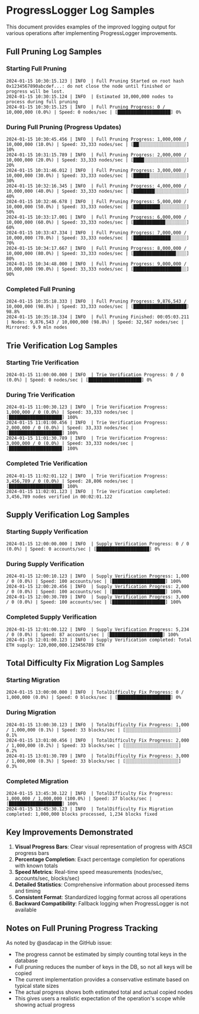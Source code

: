 # ProgressLogger Log Samples

This document provides examples of the improved logging output for various operations after implementing ProgressLogger improvements.

## Full Pruning Log Samples

### Starting Full Pruning
```
2024-01-15 10:30:15.123 | INFO  | Full Pruning Started on root hash 0x1234567890abcdef...: do not close the node until finished or progress will be lost.
2024-01-15 10:30:15.124 | INFO  | Estimated 10,000,000 nodes to process during full pruning
2024-01-15 10:30:15.125 | INFO  | Full Pruning Progress: 0 / 10,000,000 (0.0%) | Speed: 0 nodes/sec | [████████████████████] 0%
```

### During Full Pruning (Progress Updates)
```
2024-01-15 10:30:45.456 | INFO  | Full Pruning Progress: 1,000,000 / 10,000,000 (10.0%) | Speed: 33,333 nodes/sec | [██░░░░░░░░░░░░░░░░░░] 10%
2024-01-15 10:31:15.789 | INFO  | Full Pruning Progress: 2,000,000 / 10,000,000 (20.0%) | Speed: 33,333 nodes/sec | [████░░░░░░░░░░░░░░░░] 20%
2024-01-15 10:31:46.012 | INFO  | Full Pruning Progress: 3,000,000 / 10,000,000 (30.0%) | Speed: 33,333 nodes/sec | [██████░░░░░░░░░░░░░░] 30%
2024-01-15 10:32:16.345 | INFO  | Full Pruning Progress: 4,000,000 / 10,000,000 (40.0%) | Speed: 33,333 nodes/sec | [████████░░░░░░░░░░░░] 40%
2024-01-15 10:32:46.678 | INFO  | Full Pruning Progress: 5,000,000 / 10,000,000 (50.0%) | Speed: 33,333 nodes/sec | [██████████░░░░░░░░░░] 50%
2024-01-15 10:33:17.001 | INFO  | Full Pruning Progress: 6,000,000 / 10,000,000 (60.0%) | Speed: 33,333 nodes/sec | [████████████░░░░░░░░] 60%
2024-01-15 10:33:47.334 | INFO  | Full Pruning Progress: 7,000,000 / 10,000,000 (70.0%) | Speed: 33,333 nodes/sec | [██████████████░░░░░░] 70%
2024-01-15 10:34:17.667 | INFO  | Full Pruning Progress: 8,000,000 / 10,000,000 (80.0%) | Speed: 33,333 nodes/sec | [████████████████░░░░] 80%
2024-01-15 10:34:48.000 | INFO  | Full Pruning Progress: 9,000,000 / 10,000,000 (90.0%) | Speed: 33,333 nodes/sec | [██████████████████░░] 90%
```

### Completed Full Pruning
```
2024-01-15 10:35:18.333 | INFO  | Full Pruning Progress: 9,876,543 / 10,000,000 (98.8%) | Speed: 33,333 nodes/sec | [████████████████████] 98.8%
2024-01-15 10:35:18.334 | INFO  | Full Pruning Finished: 00:05:03.211 | Nodes: 9,876,543 / 10,000,000 (98.8%) | Speed: 32,567 nodes/sec | Mirrored: 9.9 mln nodes
```

## Trie Verification Log Samples

### Starting Trie Verification
```
2024-01-15 11:00:00.000 | INFO  | Trie Verification Progress: 0 / 0 (0.0%) | Speed: 0 nodes/sec | [████████████████████] 0%
```

### During Trie Verification
```
2024-01-15 11:00:30.123 | INFO  | Trie Verification Progress: 1,000,000 / 0 (0.0%) | Speed: 33,333 nodes/sec | [████████████████████] 100%
2024-01-15 11:01:00.456 | INFO  | Trie Verification Progress: 2,000,000 / 0 (0.0%) | Speed: 33,333 nodes/sec | [████████████████████] 100%
2024-01-15 11:01:30.789 | INFO  | Trie Verification Progress: 3,000,000 / 0 (0.0%) | Speed: 33,333 nodes/sec | [████████████████████] 100%
```

### Completed Trie Verification
```
2024-01-15 11:02:01.122 | INFO  | Trie Verification Progress: 3,456,789 / 0 (0.0%) | Speed: 28,806 nodes/sec | [████████████████████] 100%
2024-01-15 11:02:01.123 | INFO  | Trie Verification completed: 3,456,789 nodes verified in 00:02:01.122
```

## Supply Verification Log Samples

### Starting Supply Verification
```
2024-01-15 12:00:00.000 | INFO  | Supply Verification Progress: 0 / 0 (0.0%) | Speed: 0 accounts/sec | [████████████████████] 0%
```

### During Supply Verification
```
2024-01-15 12:00:10.123 | INFO  | Supply Verification Progress: 1,000 / 0 (0.0%) | Speed: 100 accounts/sec | [████████████████████] 100%
2024-01-15 12:00:20.456 | INFO  | Supply Verification Progress: 2,000 / 0 (0.0%) | Speed: 100 accounts/sec | [████████████████████] 100%
2024-01-15 12:00:30.789 | INFO  | Supply Verification Progress: 3,000 / 0 (0.0%) | Speed: 100 accounts/sec | [████████████████████] 100%
```

### Completed Supply Verification
```
2024-01-15 12:01:00.122 | INFO  | Supply Verification Progress: 5,234 / 0 (0.0%) | Speed: 87 accounts/sec | [████████████████████] 100%
2024-01-15 12:01:00.123 | INFO  | Supply Verification completed: Total ETH supply: 120,000,000.123456789 ETH
```

## Total Difficulty Fix Migration Log Samples

### Starting Migration
```
2024-01-15 13:00:00.000 | INFO  | TotalDifficulty Fix Progress: 0 / 1,000,000 (0.0%) | Speed: 0 blocks/sec | [████████████████████] 0%
```

### During Migration
```
2024-01-15 13:00:30.123 | INFO  | TotalDifficulty Fix Progress: 1,000 / 1,000,000 (0.1%) | Speed: 33 blocks/sec | [░░░░░░░░░░░░░░░░░░░░] 0.1%
2024-01-15 13:01:00.456 | INFO  | TotalDifficulty Fix Progress: 2,000 / 1,000,000 (0.2%) | Speed: 33 blocks/sec | [░░░░░░░░░░░░░░░░░░░░] 0.2%
2024-01-15 13:01:30.789 | INFO  | TotalDifficulty Fix Progress: 3,000 / 1,000,000 (0.3%) | Speed: 33 blocks/sec | [░░░░░░░░░░░░░░░░░░░░] 0.3%
```

### Completed Migration
```
2024-01-15 13:45:30.122 | INFO  | TotalDifficulty Fix Progress: 1,000,000 / 1,000,000 (100.0%) | Speed: 37 blocks/sec | [████████████████████] 100%
2024-01-15 13:45:30.123 | INFO  | TotalDifficulty Fix Migration completed: 1,000,000 blocks processed, 1,234 blocks fixed
```

## Key Improvements Demonstrated

1. **Visual Progress Bars**: Clear visual representation of progress with ASCII progress bars
2. **Percentage Completion**: Exact percentage completion for operations with known totals
3. **Speed Metrics**: Real-time speed measurements (nodes/sec, accounts/sec, blocks/sec)
4. **Detailed Statistics**: Comprehensive information about processed items and timing
5. **Consistent Format**: Standardized logging format across all operations
6. **Backward Compatibility**: Fallback logging when ProgressLogger is not available

## Notes on Full Pruning Progress Tracking

As noted by @asdacap in the GitHub issue:
- The progress cannot be estimated by simply counting total keys in the database
- Full pruning reduces the number of keys in the DB, so not all keys will be copied
- The current implementation provides a conservative estimate based on typical state sizes
- The actual progress shows both estimated total and actual copied nodes
- This gives users a realistic expectation of the operation's scope while showing actual progress
